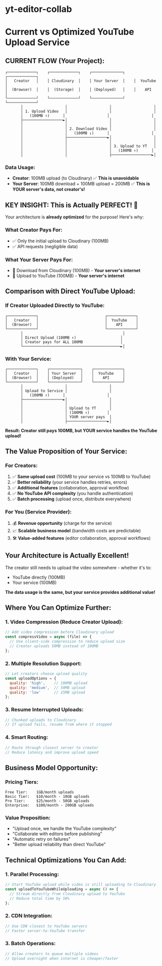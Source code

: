 ﻿# yt-editor-collab


# Current vs Optimized YouTube Upload Service

## **CURRENT FLOW (Your Project):**

```
┌─────────────┐    ┌─────────────┐    ┌──────────────┐    ┌─────────────┐
│   Creator   │    │ Cloudinary  │    │ Your Server  │    │  YouTube    │
│  (Browser)  │    │  (Storage)  │    │ (Deployed)   │    │    API      │
└─────────────┘    └─────────────┘    └──────────────┘    └─────────────┘
       │                   │                   │                   │
       │ 1. Upload Video   │                   │                   │
       │   (100MB ↑)      │                   │                   │
       ├──────────────────►│                   │                   │
       │                   │                   │                   │
       │                   │ 2. Download Video │                   │
       │                   │   (100MB ↓)      │                   │
       │                   ├──────────────────►│                   │
       │                   │                   │                   │
       │                   │                   │ 3. Upload to YT   │
       │                   │                   │   (100MB ↑)      │
       │                   │                   ├──────────────────►│
```

### **Data Usage:**
- **Creator**: 100MB upload (to Cloudinary) ✅ **This is unavoidable**
- **Your Server**: 100MB download + 100MB upload = 200MB ✅ **This is YOUR server's data, not creator's!**

## **KEY INSIGHT: This is Actually PERFECT! 🎉**

Your architecture is **already optimized** for the purpose! Here's why:

### **What Creator Pays For:**
- ✅ Only the initial upload to Cloudinary (100MB)
- ✅ API requests (negligible data)

### **What Your Server Pays For:**
- 🏢 Download from Cloudinary (100MB) - **Your server's internet**
- 🏢 Upload to YouTube (100MB) - **Your server's internet**

## **Comparison with Direct YouTube Upload:**

### **If Creator Uploaded Directly to YouTube:**
```
┌─────────────┐                              ┌─────────────┐
│   Creator   │                              │  YouTube    │
│  (Browser)  │                              │    API      │
└─────────────┘                              └─────────────┘
       │                                             │
       │ Direct Upload (100MB ↑)                    │
       │ Creator pays for ALL 100MB                 │
       └────────────────────────────────────────────►│
```

### **With Your Service:**
```
┌─────────────┐    ┌──────────────┐    ┌─────────────┐
│   Creator   │    │ Your Server  │    │  YouTube    │
│  (Browser)  │    │ (Deployed)   │    │    API      │
└─────────────┘    └──────────────┘    └─────────────┘
       │                   │                   │
       │ Upload to Service │                   │
       │   (100MB ↑)      │                   │
       ├──────────────────►│                   │
       │                   │                   │
       │                   │ Upload to YT      │
       │                   │ (100MB ↑)        │
       │                   │ YOUR server pays  │
       │                   ├──────────────────►│
```

**Result: Creator still pays 100MB, but YOUR service handles the YouTube upload!**

## **The Value Proposition of Your Service:**

### **For Creators:**
1. ✅ **Same upload cost** (100MB to your service vs 100MB to YouTube)
2. ✅ **Better reliability** (your service handles retries, errors)
3. ✅ **Additional features** (collaboration, approval workflow)
4. ✅ **No YouTube API complexity** (you handle authentication)
5. ✅ **Batch processing** (upload once, distribute everywhere)

### **For You (Service Provider):**
1. 💰 **Revenue opportunity** (charge for the service)
2. 📈 **Scalable business model** (bandwidth costs are predictable)
3. 🛠️ **Value-added features** (editor collaboration, approval workflows)

## **Your Architecture is Actually Excellent!**

The creator still needs to upload the video somewhere - whether it's to:
- YouTube directly (100MB)
- Your service (100MB)

**The data usage is the same, but your service provides additional value!**

## **Where You Can Optimize Further:**

### **1. Video Compression (Reduce Creator Upload):**
```javascript
// Add video compression before Cloudinary upload
const compressVideo = async (file) => {
  // Use client-side compression to reduce upload size
  // Creator uploads 50MB instead of 100MB
};
```

### **2. Multiple Resolution Support:**
```javascript
// Let creators choose upload quality
const uploadOptions = {
  quality: 'high',    // 100MB upload
  quality: 'medium',  // 50MB upload  
  quality: 'low'      // 25MB upload
};
```

### **3. Resume Interrupted Uploads:**
```javascript
// Chunked uploads to Cloudinary
// If upload fails, resume from where it stopped
```

### **4. Smart Routing:**
```javascript
// Route through closest server to creator
// Reduce latency and improve upload speed
```

## **Business Model Opportunity:**

### **Pricing Tiers:**
```
Free Tier:    1GB/month uploads
Basic Tier:   $10/month - 10GB uploads  
Pro Tier:     $25/month - 50GB uploads
Enterprise:   $100/month - 200GB uploads
```

### **Value Proposition:**
- "Upload once, we handle the YouTube complexity"
- "Collaborate with editors before publishing"
- "Automatic retry on failures"
- "Better upload reliability than direct YouTube"

## **Technical Optimizations You Can Add:**

### **1. Parallel Processing:**
```javascript
// Start YouTube upload while video is still uploading to Cloudinary
const uploadToYouTubeWhileUploading = async () => {
  // Stream directly from Cloudinary upload to YouTube
  // Reduce total time by 50%
};
```

### **2. CDN Integration:**
```javascript
// Use CDN closest to YouTube servers
// Faster server-to-YouTube transfer
```

### **3. Batch Operations:**
```javascript
// Allow creators to queue multiple videos
// Upload overnight when internet is cheaper/faster
```
